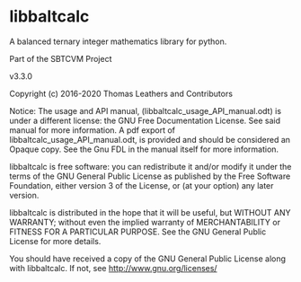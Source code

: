# libbaltcalc

A balanced ternary integer mathematics library for python.

Part of the SBTCVM Project

v3.3.0

Copyright (c) 2016-2020 Thomas Leathers and Contributors 


Notice: The usage and API manual, (libbaltcalc_usage_API_manual.odt) is under a different license:
the GNU Free Documentation License. See said manual for more information.
A pdf export of libbaltcalc_usage_API_manual.odt, is provided and should be considered
an Opaque copy. See the Gnu FDL in the manual itself for more information.


  libbaltcalc is free software: you can redistribute it and/or modify
  it under the terms of the GNU General Public License as published by
  the Free Software Foundation, either version 3 of the License, or
  (at your option) any later version.
  
  libbaltcalc is distributed in the hope that it will be useful,
  but WITHOUT ANY WARRANTY; without even the implied warranty of
  MERCHANTABILITY or FITNESS FOR A PARTICULAR PURPOSE. See the
  GNU General Public License for more details.
 
  You should have received a copy of the GNU General Public License
  along with libbaltcalc. If not, see <http://www.gnu.org/licenses/>

